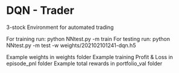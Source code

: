 # DQN - Trader
3-stock Environment for automated trading

For training run: python NNtest.py -m train
For testing run: python NNtest.py -m test -w weights/202102101241-dqn.h5

Example weights in weights folder
Example training Profit & Loss in episode_pnl folder
Example total rewards in portfolio_val folder
